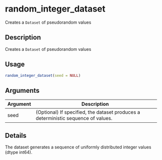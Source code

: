 # random_integer_dataset


Creates a ``Dataset`` of pseudorandom values




## Description

Creates a ``Dataset`` of pseudorandom values





## Usage
```r
random_integer_dataset(seed = NULL)
```




## Arguments


Argument      |Description
------------- |----------------
seed | (Optional) If specified, the dataset produces a deterministic sequence of values.




## Details

The dataset generates a sequence of uniformly distributed integer values (dtype int64).






